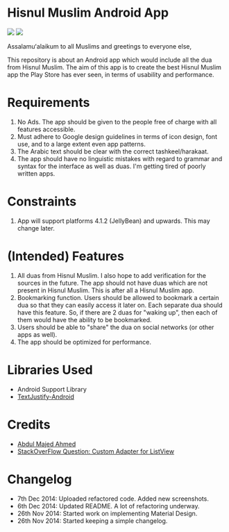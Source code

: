 Hisnul Muslim Android App
=========================

![](https://raw.githubusercontent.com/khalid-hussain/HisnulMuslim/master/images/screen1.png)
![](https://raw.githubusercontent.com/khalid-hussain/HisnulMuslim/master/images/screen2.png)

Assalamuʻalaikum to all Muslims and greetings to everyone else,

This repository is about an Android app which would include all the dua from Hisnul Muslim. The aim of this app is to create the
best Hisnul Muslim app the Play Store has ever seen, in terms of usability and performance.

# Requirements
1. No Ads. The app should be given to the people free of charge with all features accessible.
2. Must adhere to Google design guidelines in terms of icon design, font use, and to a large extent even app patterns.
3. The Arabic text should be clear with the correct tashkeel/harakaat.
4. The app should have no linguistic mistakes with regard to grammar and syntax for the interface as well as duas.
I'm getting tired of poorly written apps.

# Constraints
1. App will support platforms 4.1.2 (JellyBean) and upwards. This may change later.

# (Intended) Features
1. All duas from Hisnul Muslim. I also hope to add verification for the sources in the future. The app should not have duas which
are not present in Hisnul Muslim. This is after all a Hisnul Muslim app.
2. Bookmarking function. Users should be allowed to bookmark a certain dua so that they can easily access it later on. Each
separate dua should have this feature. So, if there are 2 duas for "waking up", then each of them would have the ability to be
bookmarked.
3. Users should be able to "share" the dua on social networks (or other apps as well).
4. The app should be optimized for performance.


# Libraries Used
- Android Support Library
- [TextJustify-Android](https://github.com/bluejamesbond/TextJustify-Android)

# Credits
- [Abdul Majed Ahmed](https://www.facebook.com/abdulmajed.ahmed)
- [StackOverFlow Question: Custom Adapter for ListView](http://stackoverflow.com/questions/8166497/custom-adapter-for-list-view)

# Changelog
- 7th Dec 2014: Uploaded refactored code. Added new screenshots.
- 6th Dec 2014: Updated README. A lot of refactoring underway.
- 26th Nov 2014: Started work on implementing Material Design.
- 26th Nov 2014: Started keeping a simple changelog.
